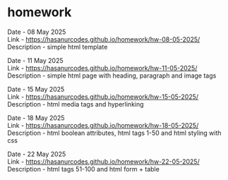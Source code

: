 # homework
Date - 08 May 2025 \
Link - https://hasanurcodes.github.io/homework/hw-08-05-2025/ \
Description - simple html template

Date - 11 May 2025 \
Link - https://hasanurcodes.github.io/homework/hw-11-05-2025/ \
Description - simple html page with heading, paragraph and image tags

Date - 15 May 2025 \
Link - https://hasanurcodes.github.io/homework/hw-15-05-2025/ \
Description - html media tags and hyperlinking

Date - 18 May 2025 \
Link - https://hasanurcodes.github.io/homework/hw-18-05-2025/ \
Description - html boolean attributes, html tags 1-50 and html styling with css

Date - 22 May 2025 \
Link - https://hasanurcodes.github.io/homework/hw-22-05-2025/ \
Description - html tags 51-100 and html form + table
